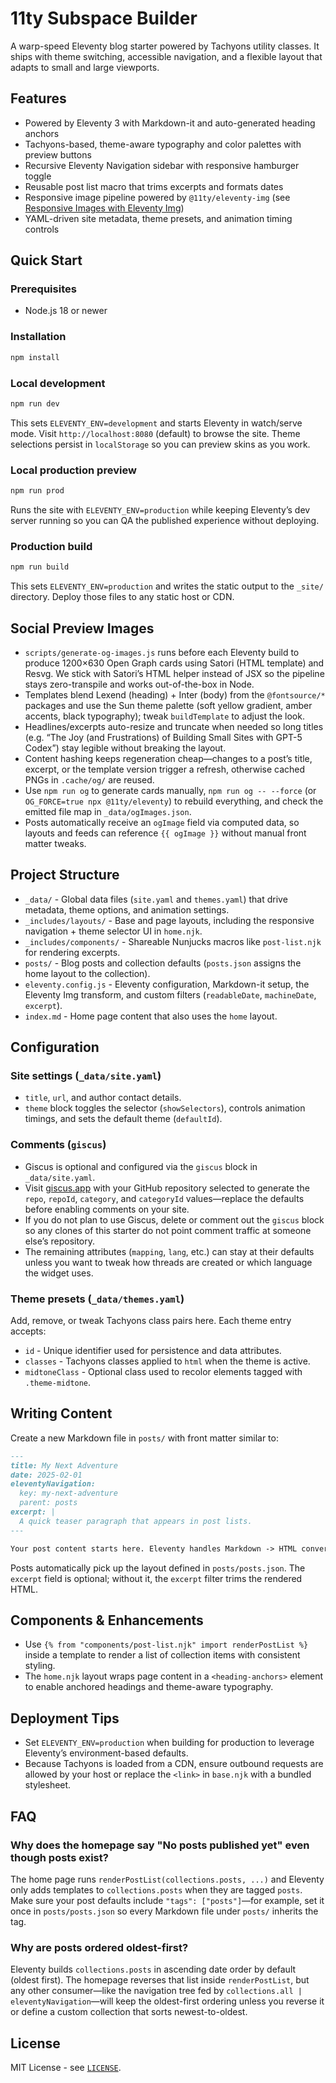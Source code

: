 # 11ty Subspace Builder

A warp-speed Eleventy blog starter powered by Tachyons utility classes. It ships with theme switching, accessible navigation, and a flexible layout that adapts to small and large viewports.

## Features

- Powered by Eleventy 3 with Markdown-it and auto-generated heading anchors
- Tachyons-based, theme-aware typography and color palettes with preview buttons
- Recursive Eleventy Navigation sidebar with responsive hamburger toggle
- Reusable post list macro that trims excerpts and formats dates
- Responsive image pipeline powered by `@11ty/eleventy-img` (see [Responsive Images with Eleventy Img](posts/responsive-images-eleventy-img.md))
- YAML-driven site metadata, theme presets, and animation timing controls

## Quick Start

### Prerequisites

- Node.js 18 or newer

### Installation

```bash
npm install
```

### Local development

```bash
npm run dev
```

This sets `ELEVENTY_ENV=development` and starts Eleventy in watch/serve mode. Visit `http://localhost:8080` (default) to browse the site. Theme selections persist in `localStorage` so you can preview skins as you work.

### Local production preview

```bash
npm run prod
```

Runs the site with `ELEVENTY_ENV=production` while keeping Eleventy’s dev server running so you can QA the published experience without deploying.

### Production build

```bash
npm run build
```

This sets `ELEVENTY_ENV=production` and writes the static output to the `_site/` directory. Deploy those files to any static host or CDN.

## Social Preview Images

- `scripts/generate-og-images.js` runs before each Eleventy build to produce 1200×630 Open Graph cards using Satori (HTML template) and Resvg. We stick with Satori’s HTML helper instead of JSX so the pipeline stays zero-transpile and works out-of-the-box in Node.
- Templates blend Lexend (heading) + Inter (body) from the `@fontsource/*` packages and use the Sun theme palette (soft yellow gradient, amber accents, black typography); tweak `buildTemplate` to adjust the look.
- Headlines/excerpts auto-resize and truncate when needed so long titles (e.g. “The Joy (and Frustrations) of Building Small Sites with GPT-5 Codex”) stay legible without breaking the layout.
- Content hashing keeps regeneration cheap—changes to a post’s title, excerpt, or the template version trigger a refresh, otherwise cached PNGs in `.cache/og/` are reused.
- Use `npm run og` to generate cards manually, `npm run og -- --force` (or `OG_FORCE=true npx @11ty/eleventy`) to rebuild everything, and check the emitted file map in `_data/ogImages.json`.
- Posts automatically receive an `ogImage` field via computed data, so layouts and feeds can reference `{{ ogImage }}` without manual front matter tweaks.

## Project Structure

- `_data/` - Global data files (`site.yaml` and `themes.yaml`) that drive metadata, theme options, and animation settings.
- `_includes/layouts/` - Base and page layouts, including the responsive navigation + theme selector UI in `home.njk`.
- `_includes/components/` - Shareable Nunjucks macros like `post-list.njk` for rendering excerpts.
- `posts/` - Blog posts and collection defaults (`posts.json` assigns the home layout to the collection).
- `eleventy.config.js` - Eleventy configuration, Markdown-it setup, the Eleventy Img transform, and custom filters (`readableDate`, `machineDate`, `excerpt`).
- `index.md` - Home page content that also uses the `home` layout.

## Configuration

### Site settings (`_data/site.yaml`)

- `title`, `url`, and author contact details.
- `theme` block toggles the selector (`showSelectors`), controls animation timings, and sets the default theme (`defaultId`).

### Comments (`giscus`)

- Giscus is optional and configured via the `giscus` block in `_data/site.yaml`.
- Visit [giscus.app](https://giscus.app/) with your GitHub repository selected to generate the `repo`, `repoId`, `category`, and `categoryId` values—replace the defaults before enabling comments on your site.
- If you do not plan to use Giscus, delete or comment out the `giscus` block so any clones of this starter do not point comment traffic at someone else’s repository.
- The remaining attributes (`mapping`, `lang`, etc.) can stay at their defaults unless you want to tweak how threads are created or which language the widget uses.

### Theme presets (`_data/themes.yaml`)

Add, remove, or tweak Tachyons class pairs here. Each theme entry accepts:

- `id` - Unique identifier used for persistence and data attributes.
- `classes` - Tachyons classes applied to `html` when the theme is active.
- `midtoneClass` - Optional class used to recolor elements tagged with `.theme-midtone`.

## Writing Content

Create a new Markdown file in `posts/` with front matter similar to:

```markdown
---
title: My Next Adventure
date: 2025-02-01
eleventyNavigation:
  key: my-next-adventure
  parent: posts
excerpt: |
  A quick teaser paragraph that appears in post lists.
---

Your post content starts here. Eleventy handles Markdown -> HTML conversion.
```

Posts automatically pick up the layout defined in `posts/posts.json`. The `excerpt` field is optional; without it, the `excerpt` filter trims the rendered HTML.

## Components & Enhancements

- Use `{% from "components/post-list.njk" import renderPostList %}` inside a template to render a list of collection items with consistent styling.
- The `home.njk` layout wraps page content in a `<heading-anchors>` element to enable anchored headings and theme-aware typography.

## Deployment Tips

- Set `ELEVENTY_ENV=production` when building for production to leverage Eleventy’s environment-based defaults.
- Because Tachyons is loaded from a CDN, ensure outbound requests are allowed by your host or replace the `<link>` in `base.njk` with a bundled stylesheet.

## FAQ

### Why does the homepage say "No posts published yet" even though posts exist?

The home page runs `renderPostList(collections.posts, ...)` and Eleventy only adds templates to `collections.posts` when they are tagged `posts`. Make sure your post defaults include `"tags": ["posts"]`—for example, set it once in `posts/posts.json` so every Markdown file under `posts/` inherits the tag.

### Why are posts ordered oldest-first?

Eleventy builds `collections.posts` in ascending date order by default (oldest first). The homepage reverses that list inside `renderPostList`, but any other consumer—like the navigation tree fed by `collections.all | eleventyNavigation`—will keep the oldest-first ordering unless you reverse it or define a custom collection that sorts newest-to-oldest.

## License

MIT License - see [`LICENSE`](LICENSE).
